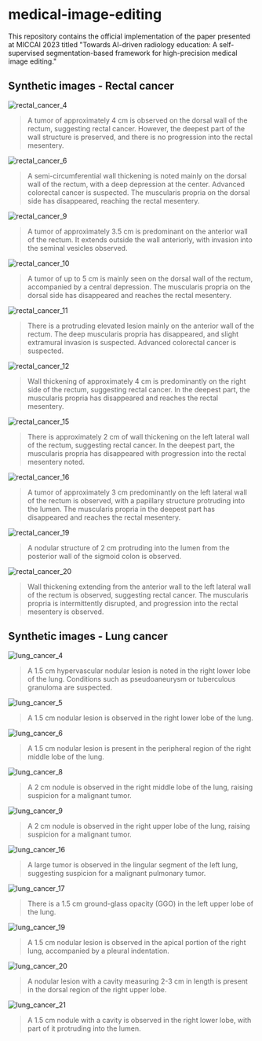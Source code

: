 # medical-image-editing

This repository contains the official implementation of the paper presented at MICCAI 2023 titled "Towards AI-driven radiology education: A self-supervised segmentation-based framework for high-precision medical image editing."

## Synthetic images - Rectal cancer
![rectal_cancer_4](/synthetic_images/lung_cancer/image4.png)
> A tumor of approximately 4 cm is observed on the dorsal wall of the rectum, suggesting rectal cancer. However, the deepest part of the wall structure is preserved, and there is no progression into the rectal mesentery.

![rectal_cancer_6](/synthetic_images/lung_cancer/image6.png)
> A semi-circumferential wall thickening is noted mainly on the dorsal wall of the rectum, with a deep depression at the center. Advanced colorectal cancer is suspected. The muscularis propria on the dorsal side has disappeared, reaching the rectal mesentery.

![rectal_cancer_9](/synthetic_images/lung_cancer/image9.png)
> A tumor of approximately 3.5 cm is predominant on the anterior wall of the rectum. It extends outside the wall anteriorly, with invasion into the seminal vesicles observed.

![rectal_cancer_10](/synthetic_images/lung_cancer/image10.png)
> A tumor of up to 5 cm is mainly seen on the dorsal wall of the rectum, accompanied by a central depression. The muscularis propria on the dorsal side has disappeared and reaches the rectal mesentery.

![rectal_cancer_11](/synthetic_images/lung_cancer/image11.png)
> There is a protruding elevated lesion mainly on the anterior wall of the rectum. The deep muscularis propria has disappeared, and slight extramural invasion is suspected. Advanced colorectal cancer is suspected.

![rectal_cancer_12](/synthetic_images/lung_cancer/image12.png)
> Wall thickening of approximately 4 cm is predominantly on the right side of the rectum, suggesting rectal cancer. In the deepest part, the muscularis propria has disappeared and reaches the rectal mesentery.

![rectal_cancer_15](/synthetic_images/lung_cancer/image15.png)
> There is approximately 2 cm of wall thickening on the left lateral wall of the rectum, suggesting rectal cancer. In the deepest part, the muscularis propria has disappeared with progression into the rectal mesentery noted.

![rectal_cancer_16](/synthetic_images/lung_cancer/image16.png)
> A tumor of approximately 3 cm predominantly on the left lateral wall of the rectum is observed, with a papillary structure protruding into the lumen. The muscularis propria in the deepest part has disappeared and reaches the rectal mesentery.

![rectal_cancer_19](/synthetic_images/lung_cancer/image19.png)
> A nodular structure of 2 cm protruding into the lumen from the posterior wall of the sigmoid colon is observed.

![rectal_cancer_20](/synthetic_images/lung_cancer/image20.png)
> Wall thickening extending from the anterior wall to the left lateral wall of the rectum is observed, suggesting rectal cancer. The muscularis propria is intermittently disrupted, and progression into the rectal mesentery is observed.

## Synthetic images - Lung cancer

![lung_cancer_4](/synthetic_images/lung_cancer/image4.png)
> A 1.5 cm hypervascular nodular lesion is noted in the right lower lobe of the lung. Conditions such as pseudoaneurysm or tuberculous granuloma are suspected.

![lung_cancer_5](/synthetic_images/lung_cancer/image5.png)
> A 1.5 cm nodular lesion is observed in the right lower lobe of the lung.

![lung_cancer_6](/synthetic_images/lung_cancer/image6.png)
> A 1.5 cm nodular lesion is present in the peripheral region of the right middle lobe of the lung.

![lung_cancer_8](/synthetic_images/lung_cancer/image8.png)
> A 2 cm nodule is observed in the right middle lobe of the lung, raising suspicion for a malignant tumor.

![lung_cancer_9](/synthetic_images/lung_cancer/image9.png)
> A 2 cm nodule is observed in the right upper lobe of the lung, raising suspicion for a malignant tumor.

![lung_cancer_16](/synthetic_images/lung_cancer/image16.png)
> A large tumor is observed in the lingular segment of the left lung, suggesting suspicion for a malignant pulmonary tumor.

![lung_cancer_17](/synthetic_images/lung_cancer/image17.png)
> There is a 1.5 cm ground-glass opacity (GGO) in the left upper lobe of the lung.

![lung_cancer_19](/synthetic_images/lung_cancer/image19.png)
> A 1.5 cm nodular lesion is observed in the apical portion of the right lung, accompanied by a pleural indentation.

![lung_cancer_20](/synthetic_images/lung_cancer/image20.png)
> A nodular lesion with a cavity measuring 2-3 cm in length is present in the dorsal region of the right upper lobe.

![lung_cancer_21](/synthetic_images/lung_cancer/image21.png)
> A 1.5 cm nodule with a cavity is observed in the right lower lobe, with part of it protruding into the lumen.

